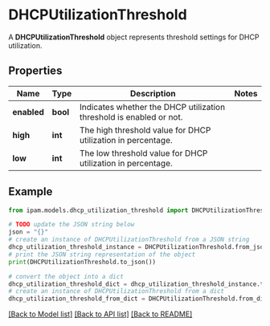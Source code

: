# DHCPUtilizationThreshold

A __DHCPUtilizationThreshold__ object represents threshold settings for DHCP utilization.

## Properties

Name | Type | Description | Notes
------------ | ------------- | ------------- | -------------
**enabled** | **bool** | Indicates whether the DHCP utilization threshold is enabled or not. | 
**high** | **int** | The high threshold value for DHCP utilization in percentage. | 
**low** | **int** | The low threshold value for DHCP utilization in percentage. | 

## Example

```python
from ipam.models.dhcp_utilization_threshold import DHCPUtilizationThreshold

# TODO update the JSON string below
json = "{}"
# create an instance of DHCPUtilizationThreshold from a JSON string
dhcp_utilization_threshold_instance = DHCPUtilizationThreshold.from_json(json)
# print the JSON string representation of the object
print(DHCPUtilizationThreshold.to_json())

# convert the object into a dict
dhcp_utilization_threshold_dict = dhcp_utilization_threshold_instance.to_dict()
# create an instance of DHCPUtilizationThreshold from a dict
dhcp_utilization_threshold_from_dict = DHCPUtilizationThreshold.from_dict(dhcp_utilization_threshold_dict)
```
[[Back to Model list]](../README.md#documentation-for-models) [[Back to API list]](../README.md#documentation-for-api-endpoints) [[Back to README]](../README.md)


